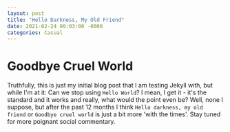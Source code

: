 ```yaml
---
layout: post
title: "Hello Darkness, My Old Friend"
date: 2021-02-24 00:03:00 -0000
categories: Casual
---
```


# Goodbye Cruel World
Truthfully, this is just my initial blog post that I am testing Jekyll with, but while I'm at it: Can we stop using ```Hello World```?  I mean, I get it - it's the standard and it works and really, what would the point even be?  Well, none I suppose, but after the past 12 months I think ```Hello darkness, my old friend``` or ```Goodbye cruel world``` is just a bit more 'with the times'.  Stay tuned for more poignant social commentary.